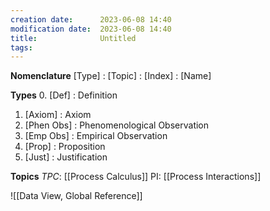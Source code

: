 ```yaml
---
creation date:		2023-06-08 14:40
modification date:	2023-06-08 14:40
title: 				Untitled
tags:
---
```


**Nomenclature**
[Type] : [Topic] : [Index] : [Name] 

**Types**
0. [Def] : Definition
1. [Axiom] : Axiom
2. [Phen Obs] : Phenomenological Observation
3. [Emp Obs] : Empirical Observation
4. [Prop] : Proposition
5. [Just] : Justification

**Topics**
*TPC*: [[Process Calculus]]
PI: [[Process Interactions]]

![[Data View, Global Reference]]